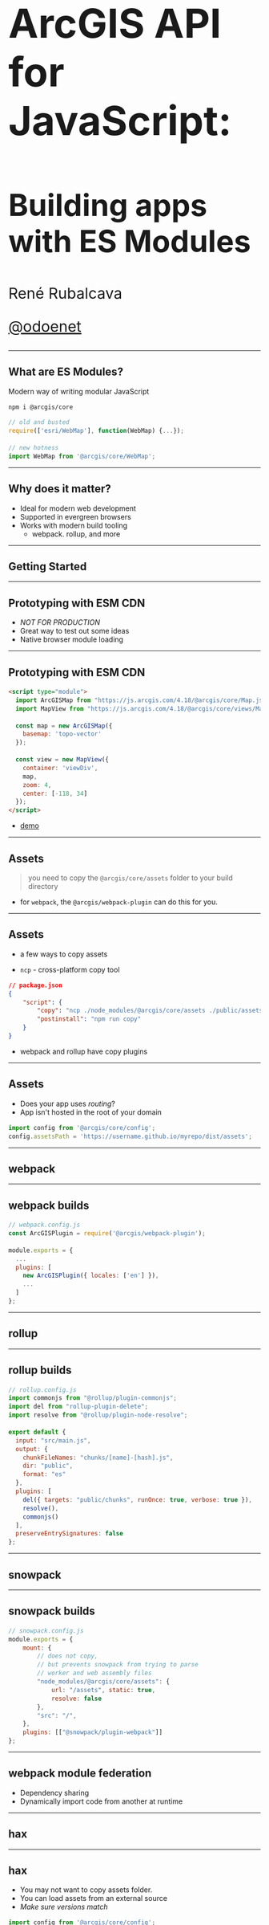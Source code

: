 <!-- .slide: data-background="../img/2021/dev-summit/bg-1.png" data-background-size="cover -->
<h1 style="text-align: left; font-size: 80px;">ArcGIS API for JavaScript:</h1>
<h2 style="text-align: left; font-size: 60px;">Building apps with ES Modules</h2>
<p style="text-align: left; font-size: 30px;">René Rubalcava</p>
<p style="text-align: left; font-size: 30px;"><a href="https://twitter.com/odoenet">@odoenet</a></p>

---

<!-- .slide: data-auto-animate data-background="../img/2021/dev-summit/bg-2.png" -->
## What are ES Modules?

Modern way of writing modular JavaScript

```sh
npm i @arcgis/core
```

```js
// old and busted
require(['esri/WebMap'], function(WebMap) {...});

// new hotness
import WebMap from '@arcgis/core/WebMap';
```

---

<!-- .slide: data-auto-animate data-background="../img/2021/dev-summit/bg-2.png" -->
## Why does it matter?

* Ideal for modern web development
* Supported in evergreen browsers
* Works with modern build tooling
    * webpack. rollup, and more

---

<!-- .slide: data-auto-animate data-background="../img/2021/dev-summit/bg-3.png" -->
## Getting Started

---

<!-- .slide: data-auto-animate data-background="../img/2021/dev-summit/bg-2.png" -->
## Prototyping with ESM CDN

* _NOT FOR PRODUCTION_
* Great way to test out some ideas
* Native browser module loading

---

<!-- .slide: data-auto-animate data-background="../img/2021/dev-summit/bg-2.png" -->
## Prototyping with ESM CDN

```html
<script type="module">
  import ArcGISMap from "https://js.arcgis.com/4.18/@arcgis/core/Map.js";
  import MapView from "https://js.arcgis.com/4.18/@arcgis/core/views/MapView.js";
  
  const map = new ArcGISMap({
    basemap: 'topo-vector'
  });
  
  const view = new MapView({
    container: 'viewDiv',
    map,
    zoom: 4,
    center: [-118, 34]
  });
</script>
```

- [demo](https://glitch.com/edit/#!/versed-lydian-promotion)

---

<!-- .slide: data-auto-animate data-background="../img/2021/dev-summit/bg-2.png" -->
## Assets

> you need to copy the `@arcgis/core/assets` folder to your build directory

* for `webpack`, the `@arcgis/webpack-plugin` can do this for you.

---

<!-- .slide: data-auto-animate data-background="../img/2021/dev-summit/bg-2.png" -->
## Assets

* a few ways to copy assets

* `ncp` - cross-platform copy tool

```json
// package.json
{
    "script": {
        "copy": "ncp ./node_modules/@arcgis/core/assets ./public/assets",
        "postinstall": "npm run copy"
    }
}
```

* webpack and rollup have copy plugins

---

<!-- .slide: data-auto-animate data-background="../img/2021/dev-summit/bg-2.png" -->
## Assets

* Does your app uses _routing_?
* App isn't hosted in the root of your domain

```js
import config from '@arcgis/core/config';
config.assetsPath = 'https://username.github.io/myrepo/dist/assets';
```

---

<!-- .slide: data-auto-animate data-background="../img/2021/dev-summit/bg-3.png" -->
## webpack

---

<!-- .slide: data-auto-animate data-background="../img/2021/dev-summit/bg-2.png" -->
## webpack builds

```js
// webpack.config.js
const ArcGISPlugin = require('@arcgis/webpack-plugin');

module.exports = {
  ...
  plugins: [
    new ArcGISPlugin({ locales: ['en'] }),
    ...
  ]
};
```

---

<!-- .slide: data-auto-animate data-background="../img/2021/dev-summit/bg-3.png" -->
## rollup

---

<!-- .slide: data-auto-animate data-background="../img/2021/dev-summit/bg-2.png" -->
## rollup builds

```js
// rollup.config.js
import commonjs from "@rollup/plugin-commonjs";
import del from "rollup-plugin-delete";
import resolve from "@rollup/plugin-node-resolve";

export default {
  input: "src/main.js",
  output: {
    chunkFileNames: "chunks/[name]-[hash].js",
    dir: "public",
    format: "es"
  },
  plugins: [
    del({ targets: "public/chunks", runOnce: true, verbose: true }),
    resolve(),
    commonjs()
  ],
  preserveEntrySignatures: false
};
```

---

<!-- .slide: data-auto-animate data-background="../img/2021/dev-summit/bg-3.png" -->
## snowpack

---

<!-- .slide: data-auto-animate data-background="../img/2021/dev-summit/bg-2.png" -->
## snowpack builds

```js
// snowpack.config.js
module.exports = {
    mount: {
        // does not copy,
        // but prevents snowpack from trying to parse
        // worker and web assembly files
        "node_modules/@arcgis/core/assets": {
            url: "/assets", static: true,
            resolve: false
        },
        "src": "/",
    },
    plugins: [["@snowpack/plugin-webpack"]]
};
```

---

<!-- .slide: data-auto-animate data-background="../img/2021/dev-summit/bg-3.png" -->
## webpack module federation

* Dependency sharing
* Dynamically import code from another at runtime

---

<!-- .slide: data-auto-animate data-background="../img/2021/dev-summit/bg-3.png" -->
## hax

---

<!-- .slide: data-auto-animate data-background="../img/2021/dev-summit/bg-3.png" -->
## hax

* You may not want to copy assets folder.
* You can load assets from an external source
* _Make sure versions match_

```js
import config from '@arcgis/core/config';
config.assetsPath = 'https://cdn.jsdelivr.net/npm/arcgis-js-api@4.18.1/assets';
```

---

<!-- .slide: data-auto-animate data-background="../img/2021/dev-summit/bg-4.png" -->
## Summary

---

<!-- .slide: data-auto-animate data-background="../img/2021/dev-summit/bg-5.png" -->

![esri](../img/esri-science-logo-white.png "esri")

---

<!-- .slide: data-auto-animate data-background="images/2021-feedback.jpg" -->